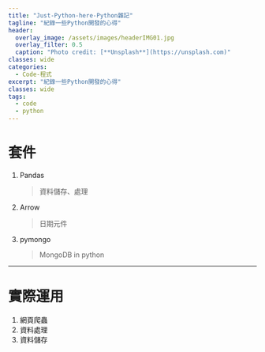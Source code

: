 ```yaml
---
title: "Just-Python-here-Python雜記"
tagline: "紀錄一些Python開發的心得"
header:
  overlay_image: /assets/images/headerIMG01.jpg
  overlay_filter: 0.5
  caption: "Photo credit: [**Unsplash**](https://unsplash.com)"
classes: wide
categories:
  - Code-程式
excerpt: "紀錄一些Python開發的心得"
classes: wide
tags:
  - code
  - python
---
```


# 套件
1. Pandas
      > 資料儲存、處理
2. Arrow
      > 日期元件
3. pymongo
      > MongoDB in python
***
# 實際運用
  1. 網頁爬蟲
  2. 資料處理
  3. 資料儲存
<!--stackedit_data:
eyJoaXN0b3J5IjpbLTIyMjIyOTI5NiwtMTEzMzY5NTY2XX0=
-->